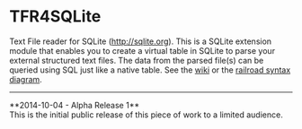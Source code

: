 TFR4SQLite
==========

Text File reader for SQLite (http://sqlite.org).  This is a SQLite extension module that enables you to create a virtual table in SQLite to parse your external structured text files.  The data from the parsed file(s) can be queried using SQL just like a native table.  See the <a href="https://github.com/elau1004/TFR4SQLite/wiki">wiki</a> or the <a href="https://elau1004.github.io/TFR4SQLite/doc/TFRRailRoadDiagram.pdf">railroad syntax diagram</a>.
<hr>
**2014-10-04 - Alpha Release 1**<br>
This is the initial public release of this piece of work to a limited audience.